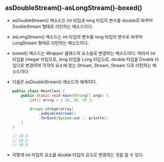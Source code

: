 ## asDoubleStream()-asLongStream()-boxed()

- asDoubleStream() 메소드는 int 타입과 long 타입의 변수를 double로 바꾸어 DoubleStream 형태로
  리턴하는 메소드이다.
- asLongStream() 메소드는 int 타입의 변수를 long 타입의 변수로 바꾸어 LongStream 형태로
  리턴하는 메소드이다.
- boxed() 메소드는 Wrapper 클래스의 요소들로 변경하는 메소드이다.
  따라서 int 타입을 Integer 타입으로, long 타입을 Long 타입으로, double 타입을 Double 타입으로 변경하여
  각각의 요소에 맞는 Stream<Integer>, Stream<Long>, Stream<Double> 으로 리턴하는 메소드이다.



- 다음은 asDoubleStream() 메소드의 예제이다.

  ```java
  public class MainClass {
      public static void main(String[] args) {
          int[] array = { 10, 20, 30 };
          
          Arrays.stream(array)
              .asDoubleStream()
              .forEach(System.out :: println);
      }
  }
  
  // 10.0
  // 20.0
  // 30.0
  ```

- 이렇게 int 타입의 요소를 double 타입의 요소로 변경하는 것을 알 수 있다.